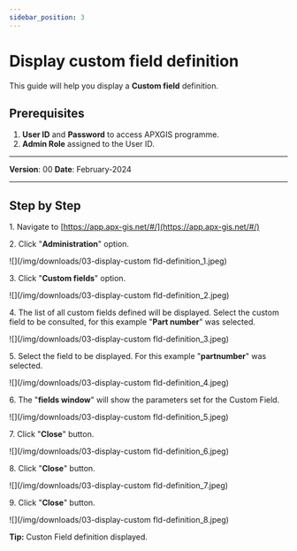 ```yaml
---
sidebar_position: 3
---
```


# Display custom field definition

This guide will help you display a **Custom field** definition.

## **Prerequisites**
1.	**User ID** and **Password** to access APXGIS programme.
2.	**Admin Role** assigned to the User ID.

------------

**Version**: 00
**Date**: February-2024

------------
## **Step by Step**


1\. Navigate to [https://app.apx-gis.net/#/](https://app.apx-gis.net/#/)


2\. Click "**Administration**" option.

![](/img/downloads/03-display-custom fld-definition_1.jpeg)


3\. Click "**Custom fields**" option.

![](/img/downloads/03-display-custom fld-definition_2.jpeg)


4\. The list of all custom fields defined will be displayed. Select the custom field to be consulted, for  this example "**Part number**" was selected.

![](/img/downloads/03-display-custom fld-definition_3.jpeg)


5\. Select the field to be displayed. For this example "**partnumber**" was selected.

![](/img/downloads/03-display-custom fld-definition_4.jpeg)


6\. The "**fields window**" will show the parameters set  for the Custom Field.

![](/img/downloads/03-display-custom fld-definition_5.jpeg)


7\. Click "**Close**" button.

![](/img/downloads/03-display-custom fld-definition_6.jpeg)


8\. Click "**Close**" button.

![](/img/downloads/03-display-custom fld-definition_7.jpeg)


9\. Click "**Close**" button.

![](/img/downloads/03-display-custom fld-definition_8.jpeg)


**Tip:** Custon Field definition displayed.

